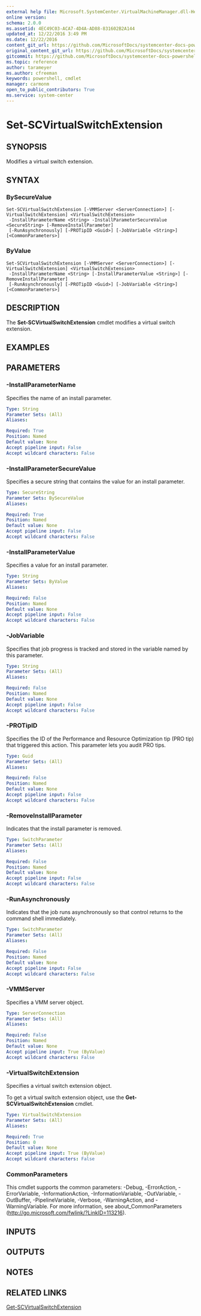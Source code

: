 ```yaml
---
external help file: Microsoft.SystemCenter.VirtualMachineManager.dll-Help.xml
online version: 
schema: 2.0.0
ms.assetid: 4EC49C03-ACA7-4D4A-AD88-831602B2A144
updated_at: 12/22/2016 3:49 PM
ms.date: 12/22/2016
content_git_url: https://github.com/MicrosoftDocs/systemcenter-docs-powershell/blob/master/systemcenter-cmdlets/SystemCenter2016/VirtualMachineManager/vlatest/Set-SCVirtualSwitchExtension.md
original_content_git_url: https://github.com/MicrosoftDocs/systemcenter-docs-powershell/blob/master/systemcenter-cmdlets/SystemCenter2016/VirtualMachineManager/vlatest/Set-SCVirtualSwitchExtension.md
gitcommit: https://github.com/MicrosoftDocs/systemcenter-docs-powershell/blob/8c8c20cafa5c1354636ca569508504b8373fce2c/systemcenter-cmdlets/SystemCenter2016/VirtualMachineManager/vlatest/Set-SCVirtualSwitchExtension.md
ms.topic: reference
author: tarameyer
ms.author: cfreeman
keywords: powershell, cmdlet
manager: carmonm
open_to_public_contributors: True
ms.service: system-center
---
```


# Set-SCVirtualSwitchExtension

## SYNOPSIS
Modifies a virtual switch extension.

## SYNTAX

### BySecureValue
```
Set-SCVirtualSwitchExtension [-VMMServer <ServerConnection>] [-VirtualSwitchExtension] <VirtualSwitchExtension>
 -InstallParameterName <String> -InstallParameterSecureValue <SecureString> [-RemoveInstallParameter]
 [-RunAsynchronously] [-PROTipID <Guid>] [-JobVariable <String>] [<CommonParameters>]
```

### ByValue
```
Set-SCVirtualSwitchExtension [-VMMServer <ServerConnection>] [-VirtualSwitchExtension] <VirtualSwitchExtension>
 -InstallParameterName <String> [-InstallParameterValue <String>] [-RemoveInstallParameter]
 [-RunAsynchronously] [-PROTipID <Guid>] [-JobVariable <String>] [<CommonParameters>]
```

## DESCRIPTION
The **Set-SCVirtualSwitchExtension** cmdlet modifies a virtual switch extension.

## EXAMPLES


## PARAMETERS

### -InstallParameterName
Specifies the name of an install parameter.

```yaml
Type: String
Parameter Sets: (All)
Aliases: 

Required: True
Position: Named
Default value: None
Accept pipeline input: False
Accept wildcard characters: False
```

### -InstallParameterSecureValue
Specifies a secure string that contains the value for an install parameter.

```yaml
Type: SecureString
Parameter Sets: BySecureValue
Aliases: 

Required: True
Position: Named
Default value: None
Accept pipeline input: False
Accept wildcard characters: False
```

### -InstallParameterValue
Specifies a value for an install parameter.

```yaml
Type: String
Parameter Sets: ByValue
Aliases: 

Required: False
Position: Named
Default value: None
Accept pipeline input: False
Accept wildcard characters: False
```

### -JobVariable
Specifies that job progress is tracked and stored in the variable named by this parameter.

```yaml
Type: String
Parameter Sets: (All)
Aliases: 

Required: False
Position: Named
Default value: None
Accept pipeline input: False
Accept wildcard characters: False
```

### -PROTipID
Specifies the ID of the Performance and Resource Optimization tip (PRO tip) that triggered this action.
This parameter lets you audit PRO tips.

```yaml
Type: Guid
Parameter Sets: (All)
Aliases: 

Required: False
Position: Named
Default value: None
Accept pipeline input: False
Accept wildcard characters: False
```

### -RemoveInstallParameter
Indicates that the install parameter is removed.

```yaml
Type: SwitchParameter
Parameter Sets: (All)
Aliases: 

Required: False
Position: Named
Default value: None
Accept pipeline input: False
Accept wildcard characters: False
```

### -RunAsynchronously
Indicates that the job runs asynchronously so that control returns to the command shell immediately.

```yaml
Type: SwitchParameter
Parameter Sets: (All)
Aliases: 

Required: False
Position: Named
Default value: None
Accept pipeline input: False
Accept wildcard characters: False
```

### -VMMServer
Specifies a VMM server object.

```yaml
Type: ServerConnection
Parameter Sets: (All)
Aliases: 

Required: False
Position: Named
Default value: None
Accept pipeline input: True (ByValue)
Accept wildcard characters: False
```

### -VirtualSwitchExtension
Specifies a virtual switch extension object.

To get a virtual switch extension object, use the **Get-SCVirtualSwitchExtension** cmdlet.

```yaml
Type: VirtualSwitchExtension
Parameter Sets: (All)
Aliases: 

Required: True
Position: 0
Default value: None
Accept pipeline input: True (ByValue)
Accept wildcard characters: False
```

### CommonParameters
This cmdlet supports the common parameters: -Debug, -ErrorAction, -ErrorVariable, -InformationAction, -InformationVariable, -OutVariable, -OutBuffer, -PipelineVariable, -Verbose, -WarningAction, and -WarningVariable. For more information, see about_CommonParameters (http://go.microsoft.com/fwlink/?LinkID=113216).

## INPUTS

## OUTPUTS

## NOTES

## RELATED LINKS

[Get-SCVirtualSwitchExtension](xref:SystemCenter2016/VirtualMachineManager/vlatest/Get-SCVirtualSwitchExtension.md)

